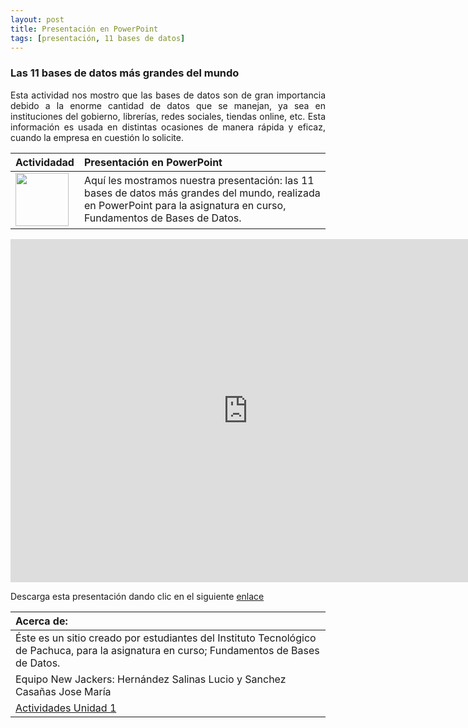 ```yaml
---
layout: post
title: Presentación en PowerPoint
tags: [presentación, 11 bases de datos]
---
```


### Las 11 bases de datos más grandes del mundo<br>
<p style="text-align: justify;">Esta actividad nos mostro que las bases de datos son de gran importancia debido a la enorme cantidad de datos que se manejan, ya sea en instituciones del gobierno, librerías, redes sociales, tiendas online, etc. Esta información es usada en distintas ocasiones de manera rápida y eficaz, cuando la empresa en cuestión lo solicite.</p>

| Actividadad | Presentación en PowerPoint 
| :------- | :------ 
|  <img src="https://basededatostec.github.io/img/04presentacion.png" width="85" height="85"> | Aquí les mostramos nuestra presentación: las 11 bases de datos más grandes del mundo, realizada en PowerPoint para la asignatura en curso, Fundamentos de Bases de Datos.  

<iframe allowfullscreen="true" frameborder="0" height="549" mozallowfullscreen="true" src="https://docs.google.com/presentation/d/1RahvsZLbRu3a6AErjbU185vLX1Q4rpPaOfLDt2vhbJU/embed?start=false&amp;loop=false&amp;delayms=3000" webkitallowfullscreen="true" width="760"></iframe>

Descarga esta presentación dando clic en el siguiente [enlace](http://www.tecpachucavirtual.mx/m27/pluginfile.php/598/assignsubmission_file/submission_files/27430/11Bases_De_Datos_M%C3%A1s_Grandes_Del_Mundo.pptx?forcedownload=1 "clic para descargar la presentación") 

|  Acerca de: | 
| :------ | 
| Éste es un sitio creado por estudiantes del Instituto Tecnológico de Pachuca, para la asignatura en curso; Fundamentos de Bases de Datos. | 
| Equipo New Jackers: Hernández Salinas Lucio y Sanchez Casañas Jose María |
| <a href="https://basededatostec.github.io/unidaduno/">Actividades Unidad 1</a> |
